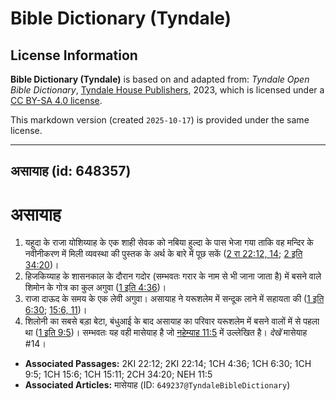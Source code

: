 # Bible Dictionary (Tyndale)

## License Information

**Bible Dictionary (Tyndale)** is based on and adapted from: _Tyndale Open Bible Dictionary_, [Tyndale House Publishers](https://tyndaleopenresources.com/), 2023, which is licensed under a [CC BY-SA 4.0 license](https://creativecommons.org/licenses/by-sa/4.0/legalcode.en).

This markdown version (created `2025-10-17`) is provided under the same license.



--------------------------------

## असायाह (id: 648357)

असायाह
======

1. यहूदा के राजा योशिय्याह के एक शाही सेवक को नबिया हुल्दा के पास भेजा गया ताकि वह मन्दिर के नवीनीकरण में मिली व्यवस्था की पुस्तक के अर्थ के बारे में पूछ सकें ([2 रा 22:12, 14](https://ref.ly/2Kgs22:12,2Kgs22:14); [2 इति 34:20](https://ref.ly/2Chr34:20))।
2. हिजकिय्याह के शासनकाल के दौरान गदोर (सम्भवतः गरार के नाम से भी जाना जाता है) में बसने वाले शिमोन के गोत्र का कुल अगुवा ([1 इति 4:36](https://ref.ly/1Chr4:36))।
3. राजा दाऊद के समय के एक लेवी अगुवा। असायाह ने यरूशलेम में सन्दूक लाने में सहायता की ([1 इति 6:30](https://ref.ly/1Chr6:30); [15:6, 11](https://ref.ly/1Chr15:6,1Chr15:11))।
4. शिलोनी का सबसे बड़ा बेटा, बंधुआई के बाद असायाह का परिवार यरूशलेम में बसने वालों में से पहला था ([1 इति 9:5](https://ref.ly/1Chr9:5))। सम्भवतः यह वही मासेयाह है जो [नहेम्याह 11:5](https://ref.ly/Neh11:5) में उल्लेखित है। *देखें* मासेयाह \#14।

* **Associated Passages:** 2KI 22:12; 2KI 22:14; 1CH 4:36; 1CH 6:30; 1CH 9:5; 1CH 15:6; 1CH 15:11; 2CH 34:20; NEH 11:5
* **Associated Articles:** मासेयाह (ID: `649237@TyndaleBibleDictionary`)

